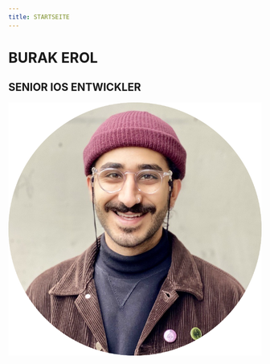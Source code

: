```yaml
---
title: STARTSEITE
---
```


<div class="wrapper-home">
	<h1>BURAK EROL</h1>
	<h2>SENIOR IOS ENTWICKLER</h2>
	<img src="/images/burakerol.png" class="burakerol-image"/>
</div>
